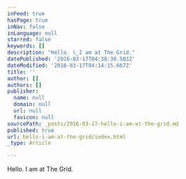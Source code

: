 ```yaml
---
inFeed: true
hasPage: true
inNav: false
inLanguage: null
starred: false
keywords: []
description: "Hello. \_I am at The Grid."
datePublished: '2016-03-17T04:38:30.503Z'
dateModified: '2016-03-17T04:14:15.667Z'
title: ''
author: []
authors: []
publisher:
  name: null
  domain: null
  url: null
  favicon: null
sourcePath: _posts/2016-03-17-hello-i-am-at-the-grid.md
published: true
url: hello-i-am-at-the-grid/index.html
_type: Article

---
```

Hello.  I am at The Grid.